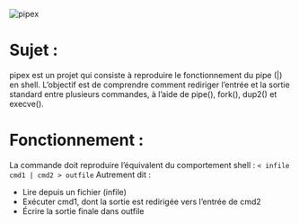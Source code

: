 ![pipex](https://github.com/user-attachments/assets/e8536226-6141-4131-ba23-b4b690ef08cc)

# Sujet :
pipex est un projet qui consiste à reproduire le fonctionnement du pipe (|) en shell. L’objectif est de comprendre comment rediriger l’entrée et la sortie standard entre plusieurs commandes, à l’aide de pipe(), fork(), dup2() et execve().

# Fonctionnement :
La commande doit reproduire l’équivalent du comportement shell : `< infile cmd1 | cmd2 > outfile`
Autrement dit :
- Lire depuis un fichier (infile)
- Exécuter cmd1, dont la sortie est redirigée vers l’entrée de cmd2
- Écrire la sortie finale dans outfile
